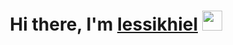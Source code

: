 <b><h1 align="center">Hi there, I'm <a href="https://daniilshat.ru/" target="_blank">Iessikhiel</a> 
<img src="https://github.com/blackcater/blackcater/raw/main/images/Hi.gif" height="32"/></h1><b>
<!--
**iessikhiel/iessikhiel** is a ✨ _special_ ✨ repository because its `README.md` (this file) appears on your GitHub profile.



Here are some ideas to get you started:

- 🔭 I’m currently working on ...
- 🌱 I’m currently learning ...
- 👯 I’m looking to collaborate on ...
- 🤔 I’m looking for help with ...
- 💬 Ask me about ...
- 📫 How to reach me: ...
- 😄 Pronouns: ...
- ⚡ Fun fact: ...
-->
